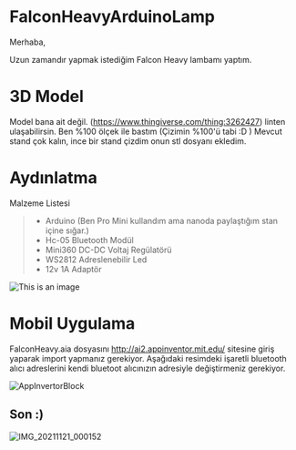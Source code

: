 # FalconHeavyArduinoLamp

Merhaba,

Uzun zamandır yapmak istediğim Falcon Heavy lambamı yaptım.

# 3D Model

Model bana ait değil. (https://www.thingiverse.com/thing:3262427) linten ulaşabilirsin. 
Ben %100 ölçek ile bastım (Çizimin %100'ü tabi :D ) 
Mevcut stand çok kalın, ince bir stand çizdim onun stl dosyanı ekledim. 

# Aydınlatma 
Malzeme Listesi
> - Arduino (Ben Pro Mini kullandım ama nanoda paylaştığım stan içine sığar.)
> - Hc-05 Bluetooth Modül
> - Mini360 DC-DC Voltaj Regülatörü
> - WS2812 Adreslenebilir Led
> - 12v 1A Adaptör

![This is an image](https://user-images.githubusercontent.com/82800507/142842198-b6d7e5ca-9813-40e8-878a-5f6d7cce2ebd.png)

# Mobil Uygulama
FalconHeavy.aia dosyasını http://ai2.appinventor.mit.edu/ sitesine giriş yaparak import yapmanız gerekiyor. Aşağıdaki resimdeki işaretli bluetooth alıcı adreslerini kendi bluetoot alıcınızın adresiyle değiştirmeniz gerekiyor.

![AppInvertorBlock](https://user-images.githubusercontent.com/82800507/142846018-7a36f829-304f-4300-ab4a-4172fa3c3c10.png)






## Son :) 
![IMG_20211121_000152](https://user-images.githubusercontent.com/82800507/142836996-599098af-4114-4413-a0da-5488598b0bd3.jpg)
